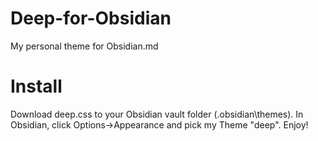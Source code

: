 # Deep-for-Obsidian
My personal theme for Obsidian.md 

# Install
Download deep.css to your Obsidian vault folder (.obsidian\themes).
In Obsidian, click Options->Appearance and pick my Theme "deep".
Enjoy!
